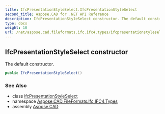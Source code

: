 ```yaml
---
title: IfcPresentationStyleSelect.IfcPresentationStyleSelect
second_title: Aspose.CAD for .NET API Reference
description: IfcPresentationStyleSelect constructor. The default constructor
type: docs
weight: 10
url: /net/aspose.cad.fileformats.ifc.ifc4.types/ifcpresentationstyleselect/ifcpresentationstyleselect/
---
```

## IfcPresentationStyleSelect constructor

The default constructor.

```csharp
public IfcPresentationStyleSelect()
```

### See Also

* class [IfcPresentationStyleSelect](../)
* namespace [Aspose.CAD.FileFormats.Ifc.IFC4.Types](../../ifcpresentationstyleselect/)
* assembly [Aspose.CAD](../../../)


